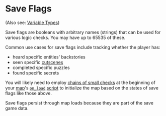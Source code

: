 # Save Flags

(Also see: [Variable Types](../scripts/variable_types))

Save flags are booleans with arbitrary names (strings) that can be used for various logic checks. You may have up to 65535 of these.

Common use cases for save flags include tracking whether the player has:

- heard specific entities' backstories
- seen specific [cutscenes](../techniques/cutscenes)
- completed specific puzzles
- found specific secrets

You will likely need to employ [chains of small checks](../techniques/chains_of_small_checks) at the beginning of your [map](../maps)'s [`on_load`](../scripts/on_load) [script](../scripts) to initialize the map based on the states of save flags like those above.

Save flags persist through map loads because they are part of the save game data.
